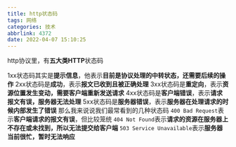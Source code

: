 ```yaml
---
title: http状态码
tags: 网络
categories: 技术
abbrlink: 4372
date: 2022-04-07 15:10:25
---
```

http协议里，有**五大类HTTP**状态码
<!-- more -->
1xx状态码其实是**提示信息**，他表示**目前是协议处理的中转状态，还需要后续的操作**
2xx状态码是**成功**，表示**报文已收到且被正确处理**
3xx状态码是**重定向**，表示**资源位置发生变动，需要客户端重新发送请求**
4xx状态码是**客户端错误**，表示**请求报文有误，服务器无法处理**
5xx状态码是**服务器错误**，表示**服务器在处理请求的时候内部发生了错误**
那么我来说说我们最常看到的几种状态码
```400 Bad Request```表示**客户端请求的报文有误**，但比较笼统
```404 Not Found```表示**请求的资源在服务器上不存在或未找到，所以无法提交给客户端**
```503 Service Unavailable```表示**服务器当前很忙，暂时无法响应**